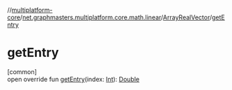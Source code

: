 //[multiplatform-core](../../../index.md)/[net.graphmasters.multiplatform.core.math.linear](../index.md)/[ArrayRealVector](index.md)/[getEntry](get-entry.md)

# getEntry

[common]\
open override fun [getEntry](get-entry.md)(index: [Int](https://kotlinlang.org/api/latest/jvm/stdlib/kotlin/-int/index.html)): [Double](https://kotlinlang.org/api/latest/jvm/stdlib/kotlin/-double/index.html)
